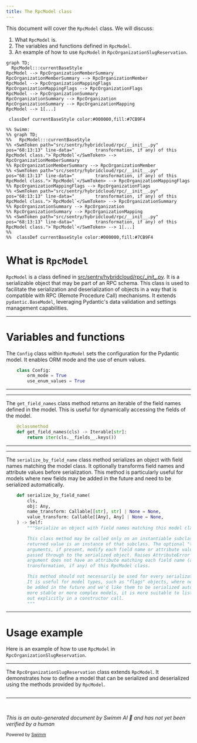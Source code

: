 ```yaml
---
title: The RpcModel class
---
```

This document will cover the <SwmToken path="src/sentry/hybridcloud/rpc/__init__.py" pos="68:13:13" line-data="        transformation, if any) of this RpcModel class.">`RpcModel`</SwmToken> class. We will discuss:

1. What <SwmToken path="src/sentry/hybridcloud/rpc/__init__.py" pos="68:13:13" line-data="        transformation, if any) of this RpcModel class.">`RpcModel`</SwmToken> is.
2. The variables and functions defined in <SwmToken path="src/sentry/hybridcloud/rpc/__init__.py" pos="68:13:13" line-data="        transformation, if any) of this RpcModel class.">`RpcModel`</SwmToken>.
3. An example of how to use <SwmToken path="src/sentry/hybridcloud/rpc/__init__.py" pos="68:13:13" line-data="        transformation, if any) of this RpcModel class.">`RpcModel`</SwmToken> in <SwmToken path="src/sentry/hybridcloud/services/control_organization_provisioning/model.py" pos="4:2:2" line-data="class RpcOrganizationSlugReservation(RpcModel):">`RpcOrganizationSlugReservation`</SwmToken>.

```mermaid
graph TD;
  RpcModel:::currentBaseStyle
RpcModel --> RpcOrganizationMemberSummary
RpcOrganizationMemberSummary --> RpcOrganizationMember
RpcModel --> RpcOrganizationMappingFlags
RpcOrganizationMappingFlags --> RpcOrganizationFlags
RpcModel --> RpcOrganizationSummary
RpcOrganizationSummary --> RpcOrganization
RpcOrganizationSummary --> RpcOrganizationMapping
RpcModel --> 1[...]

 classDef currentBaseStyle color:#000000,fill:#7CB9F4

%% Swimm:
%% graph TD;
%%   RpcModel:::currentBaseStyle
%% <SwmToken path="src/sentry/hybridcloud/rpc/__init__.py" pos="68:13:13" line-data="        transformation, if any) of this RpcModel class.">`RpcModel`</SwmToken> --> RpcOrganizationMemberSummary
%% RpcOrganizationMemberSummary --> RpcOrganizationMember
%% <SwmToken path="src/sentry/hybridcloud/rpc/__init__.py" pos="68:13:13" line-data="        transformation, if any) of this RpcModel class.">`RpcModel`</SwmToken> --> RpcOrganizationMappingFlags
%% RpcOrganizationMappingFlags --> RpcOrganizationFlags
%% <SwmToken path="src/sentry/hybridcloud/rpc/__init__.py" pos="68:13:13" line-data="        transformation, if any) of this RpcModel class.">`RpcModel`</SwmToken> --> RpcOrganizationSummary
%% RpcOrganizationSummary --> RpcOrganization
%% RpcOrganizationSummary --> RpcOrganizationMapping
%% <SwmToken path="src/sentry/hybridcloud/rpc/__init__.py" pos="68:13:13" line-data="        transformation, if any) of this RpcModel class.">`RpcModel`</SwmToken> --> 1[...]
%% 
%%  classDef currentBaseStyle color:#000000,fill:#7CB9F4
```

# What is <SwmToken path="src/sentry/hybridcloud/rpc/__init__.py" pos="68:13:13" line-data="        transformation, if any) of this RpcModel class.">`RpcModel`</SwmToken>

<SwmToken path="src/sentry/hybridcloud/rpc/__init__.py" pos="68:13:13" line-data="        transformation, if any) of this RpcModel class.">`RpcModel`</SwmToken> is a class defined in <SwmPath>[src/sentry/hybridcloud/rpc/\__init_\_.py](src/sentry/hybridcloud/rpc/__init__.py)</SwmPath>. It is a serializable object that may be part of an RPC schema. This class is used to facilitate the serialization and deserialization of objects in a way that is compatible with RPC (Remote Procedure Call) mechanisms. It extends <SwmToken path="src/sentry/hybridcloud/rpc/__init__.py" pos="43:4:6" line-data="class RpcModel(pydantic.BaseModel):">`pydantic.BaseModel`</SwmToken>, leveraging Pydantic's data validation and settings management capabilities.

<SwmSnippet path="/src/sentry/hybridcloud/rpc/__init__.py" line="46">

---

# Variables and functions

The <SwmToken path="src/sentry/hybridcloud/rpc/__init__.py" pos="46:3:3" line-data="    class Config:">`Config`</SwmToken> class within <SwmToken path="src/sentry/hybridcloud/rpc/__init__.py" pos="68:13:13" line-data="        transformation, if any) of this RpcModel class.">`RpcModel`</SwmToken> sets the configuration for the Pydantic model. It enables ORM mode and the use of enum values.

```python
    class Config:
        orm_mode = True
        use_enum_values = True
```

---

</SwmSnippet>

<SwmSnippet path="/src/sentry/hybridcloud/rpc/__init__.py" line="50">

---

The <SwmToken path="src/sentry/hybridcloud/rpc/__init__.py" pos="51:3:3" line-data="    def get_field_names(cls) -&gt; Iterable[str]:">`get_field_names`</SwmToken> class method returns an iterable of the field names defined in the model. This is useful for dynamically accessing the fields of the model.

```python
    @classmethod
    def get_field_names(cls) -> Iterable[str]:
        return iter(cls.__fields__.keys())
```

---

</SwmSnippet>

<SwmSnippet path="/src/sentry/hybridcloud/rpc/__init__.py" line="55">

---

The <SwmToken path="src/sentry/hybridcloud/rpc/__init__.py" pos="55:3:3" line-data="    def serialize_by_field_name(">`serialize_by_field_name`</SwmToken> class method serializes an object with field names matching the model class. It optionally transforms field names and attribute values before serialization. This method is particularly useful for models where new fields may be added in the future and need to be serialized automatically.

```python
    def serialize_by_field_name(
        cls,
        obj: Any,
        name_transform: Callable[[str], str] | None = None,
        value_transform: Callable[[Any], Any] | None = None,
    ) -> Self:
        """Serialize an object with field names matching this model class.

        This class method may be called only on an instantiable subclass. The
        returned value is an instance of that subclass. The optional "transform"
        arguments, if present, modify each field name or attribute value before it is
        passed through to the serialized object. Raises AttributeError if the
        argument does not have an attribute matching each field name (after
        transformation, if any) of this RpcModel class.

        This method should not necessarily be used for every serialization operation.
        It is useful for model types, such as "flags" objects, where new fields may
        be added in the future and we'd like them to be serialized automatically. For
        more stable or more complex models, it is more suitable to list the fields
        out explicitly in a constructor call.
        """
```

---

</SwmSnippet>

# Usage example

Here is an example of how to use <SwmToken path="src/sentry/hybridcloud/rpc/__init__.py" pos="68:13:13" line-data="        transformation, if any) of this RpcModel class.">`RpcModel`</SwmToken> in <SwmToken path="src/sentry/hybridcloud/services/control_organization_provisioning/model.py" pos="4:2:2" line-data="class RpcOrganizationSlugReservation(RpcModel):">`RpcOrganizationSlugReservation`</SwmToken>.

<SwmSnippet path="/src/sentry/hybridcloud/services/control_organization_provisioning/model.py" line="18">

---

The <SwmToken path="src/sentry/hybridcloud/services/control_organization_provisioning/model.py" pos="4:2:2" line-data="class RpcOrganizationSlugReservation(RpcModel):">`RpcOrganizationSlugReservation`</SwmToken> class extends <SwmToken path="src/sentry/hybridcloud/rpc/__init__.py" pos="68:13:13" line-data="        transformation, if any) of this RpcModel class.">`RpcModel`</SwmToken>. It demonstrates how to define a model that can be serialized and deserialized using the methods provided by <SwmToken path="src/sentry/hybridcloud/rpc/__init__.py" pos="68:13:13" line-data="        transformation, if any) of this RpcModel class.">`RpcModel`</SwmToken>.

```python

```

---

</SwmSnippet>

&nbsp;

*This is an auto-generated document by Swimm AI 🌊 and has not yet been verified by a human*

<SwmMeta version="3.0.0" repo-id="Z2l0aHViJTNBJTNBc2VudHJ5LWRlbW8tMSUzQSUzQVN3aW1tLURlbW8=" repo-name="sentry-demo-1" doc-type="class"><sup>Powered by [Swimm](/)</sup></SwmMeta>
